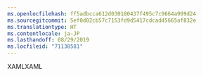 ```yaml
---
ms.openlocfilehash: ff5adbcca612d030180437f495c7c9664a999d24
ms.sourcegitcommit: 5ef0d02cb57c7153fd9d5417cdcad45665af832e
ms.translationtype: HT
ms.contentlocale: ja-JP
ms.lasthandoff: 08/29/2019
ms.locfileid: "71138581"
---
```

<span data-ttu-id="8c79a-101">XAML</span><span class="sxs-lookup"><span data-stu-id="8c79a-101">XAML</span></span>